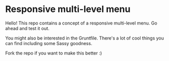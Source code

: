 # Responsive multi-level menu

Hello! This repo contains a concept of a responsive multi-level menu. Go ahead and test it out. 

You might also be interested in the Gruntfile. There's a lot of cool things you can find including some Sassy goodness. 

Fork the repo if you want to make this better :)